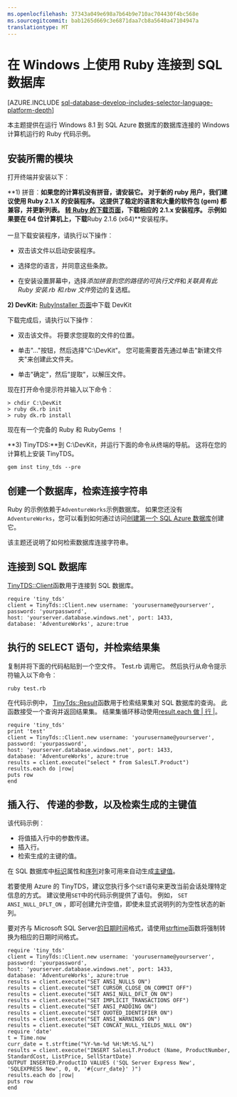 ```yaml
---
ms.openlocfilehash: 37343a049e698a7b64b9e710ac704430f4bc568e
ms.sourcegitcommit: bab1265d669c3e6871daa7cb8a5640a47104947a
translationtype: MT
---
```

<properties 
    pageTitle="Ruby 使用在 Windows 上的 TinyTDS 连接到 SQL 数据库" 
    description="使您可以连接到 SQL Azure 数据库在 Windows 运行的 Ruby 代码示例。"
    services="sql-database" 
    documentationCenter="" 
    authors="meet-bhagdev" 
    manager="jeffreyg" 
    editor=""/>


<tags 
    ms.service="sql-database" 
    ms.workload="sql-database" 
    ms.tgt_pltfrm="na" 
    ms.devlang="ruby" 
    ms.topic="article" 
    ms.date="08/04/2015" 
    ms.author="mebha"/>


# 在 Windows 上使用 Ruby 连接到 SQL 数据库

[AZURE.INCLUDE [sql-database-develop-includes-selector-language-platform-depth](../../includes/sql-database-develop-includes-selector-language-platform-depth.md)]

本主题提供在运行 Windows 8.1 到 SQL Azure 数据库的数据库连接的 Windows 计算机运行的 Ruby 代码示例。

## 安装所需的模块

打开终端并安装以下︰

**1) 拼音︰**如果您的计算机没有拼音，请安装它。 对于新的 ruby 用户，我们建议使用 Ruby 2.1.X 的安装程序。 这提供了稳定的语言和大量的软件包 (gem) 都兼容，并更新列表。 [转 Ruby 的下载页面](http://rubyinstaller.org/downloads/)，下载相应的 2.1.x 安装程序。 示例如果要在 64 位计算机上，下载**Ruby 2.1.6 (x64)**安装程序。
<br/><br/>一旦下载安装程序，请执行以下操作︰ 


- 双击该文件以启动安装程序。

- 选择您的语言，并同意这些条款。

- 在安装设置屏幕中，选择*添加拼音到您的路径的可执行文件*和*关联具有此 Ruby 安装.rb 和.rbw 文件*旁边的复选框。


**2) DevKit:** [RubyInstaller 页面](http://rubyinstaller.org/downloads/)中下载 DevKit

下载完成后，请执行以下操作︰


- 双击该文件。 将要求您提取的文件的位置。

- 单击"..."按钮，然后选择"C:\DevKit"。 您可能需要首先通过单击"新建文件夹"来创建此文件夹。

- 单击"确定"，然后"提取"，以解压文件。


现在打开命令提示符并输入以下命令︰

    > chdir C:\DevKit
    > ruby dk.rb init
    > ruby dk.rb install

现在有一个完备的 Ruby 和 RubyGems ！


**3) TinyTDS:**到 C:\DevKit，并运行下面的命令从终端的导航。 这将在您的计算机上安装 TinyTDS。 

    gem inst tiny_tds --pre

## 创建一个数据库，检索连接字符串

Ruby 的示例依赖于`AdventureWorks`示例数据库。 如果您还没有`AdventureWorks`，您可以看到如何通过访问[创建第一个 SQL Azure 数据库](sql-database-get-started.md)创建它。

该主题还说明了如何检索数据库连接字符串。

## 连接到 SQL 数据库

[TinyTDS::Client](https://github.com/rails-sqlserver/tiny_tds)函数用于连接到 SQL 数据库。

    require 'tiny_tds' 
    client = TinyTds::Client.new username: 'yourusername@yourserver', password: 'yourpassword', 
    host: 'yourserver.database.windows.net', port: 1433, 
    database: 'AdventureWorks', azure:true 

## 执行的 SELECT 语句，并检索结果集

复制并将下面的代码粘贴到一个空文件。 Test.rb 调用它。 然后执行从命令提示符输入以下命令︰

    ruby test.rb

在代码示例中， [TinyTds::Result](https://github.com/rails-sqlserver/tiny_tds)函数用于检索结果集对 SQL 数据库的查询。 此函数接受一个查询并返回结果集。 结果集循环移动使用[result.each 做 | 行 |](https://github.com/rails-sqlserver/tiny_tds)。

    require 'tiny_tds'  
    print 'test'     
    client = TinyTds::Client.new username: 'yourusername@yourserver', password: 'yourpassword', 
    host: 'yourserver.database.windows.net', port: 1433, 
    database: 'AdventureWorks', azure:true 
    results = client.execute("select * from SalesLT.Product") 
    results.each do |row| 
    puts row 
    end 

## 插入行、 传递的参数，以及检索生成的主键值

该代码示例︰

- 将值插入行中的参数传递。
- 插入行。
- 检索生成的主键的值。

在 SQL 数据库中[标识](http://msdn.microsoft.com/library/ms186775.aspx)属性和[序列](http://msdn.microsoft.com/library/ff878058.aspx)对象可用来自动生成[主键值](http://msdn.microsoft.com/library/ms179610.aspx)。 

若要使用 Azure 的 TinyTDS，建议您执行多个`SET`语句来更改当前会话处理特定信息的方式。 建议使用`SET`中的代码示例提供了语句。 例如， `SET ANSI_NULL_DFLT_ON` ，即可创建允许空值，即使未显式说明列的为空性状态的新列。

要对齐与 Microsoft SQL Server[的日期时间](http://msdn.microsoft.com/library/ms187819.aspx)格式，请使用[strftime](http://ruby-doc.org/core-2.2.0/Time.html#method-i-strftime)函数将强制转换为相应的日期时间格式。 

    require 'tiny_tds' 
    client = TinyTds::Client.new username: 'yourusername@yourserver', password: 'yourpassword', 
    host: 'yourserver.database.windows.net', port: 1433, 
    database: 'AdventureWorks', azure:true 
    results = client.execute("SET ANSI_NULLS ON")
    results = client.execute("SET CURSOR_CLOSE_ON_COMMIT OFF")
    results = client.execute("SET ANSI_NULL_DFLT_ON ON")
    results = client.execute("SET IMPLICIT_TRANSACTIONS OFF")
    results = client.execute("SET ANSI_PADDING ON")
    results = client.execute("SET QUOTED_IDENTIFIER ON")
    results = client.execute("SET ANSI_WARNINGS ON")
    results = client.execute("SET CONCAT_NULL_YIELDS_NULL ON")
    require 'date'
    t = Time.now
    curr_date = t.strftime("%Y-%m-%d %H:%M:%S.%L") 
    results = client.execute("INSERT SalesLT.Product (Name, ProductNumber, StandardCost, ListPrice, SellStartDate) 
    OUTPUT INSERTED.ProductID VALUES ('SQL Server Express New', 'SQLEXPRESS New', 0, 0, '#{curr_date}' )")
    results.each do |row| 
    puts row
    end
